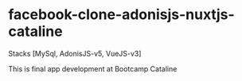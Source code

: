 # facebook-clone-adonisjs-nuxtjs-cataline

Stacks [MySql, AdonisJS-v5, VueJS-v3]

This is final app development at Bootcamp Cataline
